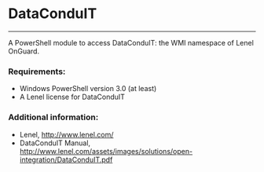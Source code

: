 # DataConduIT
-------------

A PowerShell module to access DataConduIT: the WMI namespace of Lenel OnGuard.

### Requirements:

* Windows PowerShell version 3.0 (at least)
* A Lenel license for DataConduIT

### Additional information:

* Lenel, http://www.lenel.com/
* DataConduIT Manual, http://www.lenel.com/assets/images/solutions/open-integration/DataConduIT.pdf